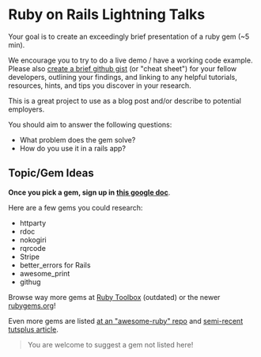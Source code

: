 # Ruby on Rails Lightning Talks

Your goal is to create an exceedingly brief presentation of a ruby gem (~5 min). 


We encourage you to try to do a live demo / have a working code example. Please also [create a brief github gist](https://help.github.com/articles/creating-gists/) (or "cheat sheet") for your fellow developers, outlining your findings, and linking to any helpful tutorials, resources, hints, and tips you discover in your research. 

This is a great project to use as a blog post and/or describe to potential employers.

You should aim to answer the following questions:

- What problem does the gem solve?
- How do you use it in a rails app?

## Topic/Gem Ideas

**Once you pick a gem, sign up in [this google doc](https://docs.google.com/spreadsheets/d/1L-gFsFvXYKqLjJe28th0F98fgQJ3rZ3XwlXTlr7jquc/edit?usp=sharing)**.

Here are a few gems you could research: 

* httparty
* rdoc
* nokogiri
* rqrcode
* Stripe
* better_errors for Rails
* awesome_print
* githug

Browse way more gems at  [Ruby Toolbox](https://www.ruby-toolbox.com/) (outdated) or the newer [rubygems.org](https://rubygems.org/)!

Even more gems are listed [at an "awesome-ruby" repo](https://github.com/markets/awesome-ruby) and [semi-recent tutsplus article](http://code.tutsplus.com/articles/24-extremely-useful-ruby-gems-for-web-development--net-23863).


> You are welcome to suggest a gem not listed here!

<!--
## Part II - Project-Based Talk

Now that you've had more experience investigating gems and technologies for a project, prepare another lightning talk!

You could talk about another gem like devise, a feature of Rails like mailers, or a front-end technology like SASS/SCSS. It should be something we haven't covered as a group.  

Try to tie your talk to something you worked on during your project - maybe:

- something you explored for the project, 
- something that solves a problem you encountered during the project,
- something you would want to incorporate into a future version of the project, 
- or something you're excited to use for a different project that feels more feasible after the last project.


**Once you pick your new topic, sign up a second time in [this google doc](https://docs.google.com/spreadsheets/d/1L-gFsFvXYKqLjJe28th0F98fgQJ3rZ3XwlXTlr7jquc/edit?usp=sharing)**. You should not have the same topic as someone else on your team.

Again, write a gist and prepare a demo if possible.  You should aim to answer the following questions:

- What about a previous project inspired you to investigate this topic?
- What problem does the tool you're describing solve?
- How do you use it in a rails app?
-->
